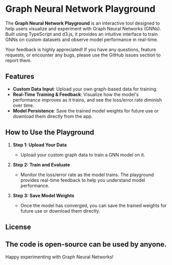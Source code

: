 # Graph Neural Network Playground

The **Graph Neural Network Playground** is an interactive tool designed to help users visualize and experiment with Graph Neural Networks (GNNs). Built using TypeScript and d3.js, it provides an intuitive interface to train GNNs on custom datasets and observe model performance in real-time.

Your feedback is highly appreciated! If you have any questions, feature requests, or encounter any bugs, please use the GitHub issues section to report them.

## Features

- **Custom Data Input**: Upload your own graph-based data for training.
- **Real-Time Training & Feedback**: Visualize how the model's performance improves as it trains, and see the loss/error rate diminish over time.
- **Model Persistence**: Save the trained model weights for future use or download them directly from the app.

## How to Use the Playground

1. **Step 1: Upload Your Data**
    - Upload your custom graph data to train a GNN model on it.

2. **Step 2: Train and Evaluate**
    - Monitor the loss/error rate as the model trains. The playground provides real-time feedback to help you understand model performance.

3. **Step 3: Save Model Weights**
    - Once the model has converged, you can save the trained weights for future use or download them directly.

## License

The code is open-source can be used by anyone. 
---

Happy experimenting with Graph Neural Networks!
